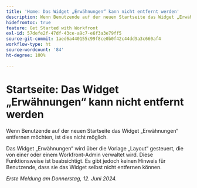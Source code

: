 ```yaml
---
title: 'Home: Das Widget „Erwähnungen“ kann nicht entfernt werden'
description: Wenn Benutzende auf der neuen Startseite das Widget „Erwähnungen“ entfernen möchten, ist dies nicht möglich.
hidefromtoc: true
feature: Get Started with Workfront
exl-id: 57defe2f-47df-43ce-a9c7-e6f3a3e79ff5
source-git-commit: 1aed6a440155c99f8ce0b0f42c44dd9a3c660af4
workflow-type: ht
source-wordcount: '84'
ht-degree: 100%

---
```


# Startseite: Das Widget „Erwähnungen“ kann nicht entfernt werden

<!--valid issue; won't fix-->

Wenn Benutzende auf der neuen Startseite das Widget „Erwähnungen“ entfernen möchten, ist dies nicht möglich.

Das Widget „Erwähnungen“ wird über die Vorlage „Layout“ gesteuert, die von einer oder einem Workfront-Admin verwaltet wird. Diese Funktionsweise ist beabsichtigt. Es gibt jedoch keinen Hinweis für Benutzende, dass sie das Widget selbst nicht entfernen können.

_Erste Meldung am Donnerstag, 12. Juni 2024._
